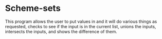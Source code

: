 Scheme-sets
===========

This program allows the user to put values in and it will do various things as requested, checks to see if the input is in the current list,  unions the inputs, intersects the inputs, and shows the difference of them.
